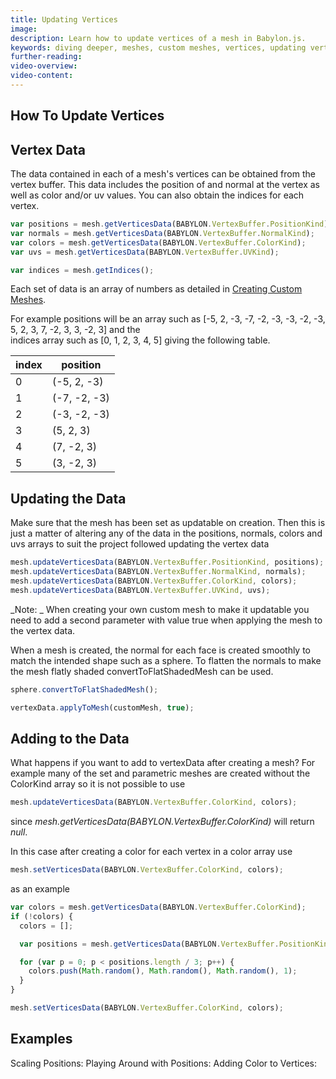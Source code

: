 ```yaml
---
title: Updating Vertices
image:
description: Learn how to update vertices of a mesh in Babylon.js.
keywords: diving deeper, meshes, custom meshes, vertices, updating vertices
further-reading:
video-overview:
video-content:
---
```


## How To Update Vertices

## Vertex Data

The data contained in each of a mesh's vertices can be obtained from the vertex buffer. This data includes the position of and normal at the vertex
as well as color and/or uv values. You can also obtain the indices for each vertex.

```javascript
var positions = mesh.getVerticesData(BABYLON.VertexBuffer.PositionKind);
var normals = mesh.getVerticesData(BABYLON.VertexBuffer.NormalKind);
var colors = mesh.getVerticesData(BABYLON.VertexBuffer.ColorKind);
var uvs = mesh.getVerticesData(BABYLON.VertexBuffer.UVKind);

var indices = mesh.getIndices();
```

Each set of data is an array of numbers as detailed in [Creating Custom Meshes](/features/featuresDeepDive/mesh/creation/custom/custom).

For example positions will be an array such as [-5, 2, -3, -7, -2, -3, -3, -2, -3, 5, 2, 3, 7, -2, 3, 3, -2, 3] and the  
indices array such as [0, 1, 2, 3, 4, 5] giving the following table.

| index | position     |
| ----- | ------------ |
| 0     | (-5, 2, -3)  |
| 1     | (-7, -2, -3) |
| 2     | (-3, -2, -3) |
| 3     | (5, 2, 3)    |
| 4     | (7, -2, 3)   |
| 5     | (3, -2, 3)   |

## Updating the Data

Make sure that the mesh has been set as updatable on creation. Then this is just a matter of altering any of the data in the positions, normals, colors and uvs arrays to suit the project followed updating the vertex data

```javascript
mesh.updateVerticesData(BABYLON.VertexBuffer.PositionKind, positions);
mesh.updateVerticesData(BABYLON.VertexBuffer.NormalKind, normals);
mesh.updateVerticesData(BABYLON.VertexBuffer.ColorKind, colors);
mesh.updateVerticesData(BABYLON.VertexBuffer.UVKind, uvs);
```

_Note: _ When creating your own custom mesh to make it updatable you need to add a second parameter with value true when applying the mesh to the vertex data.

When a mesh is created, the normal for each face is created smoothly to match the intended shape such as a sphere. To flatten the normals to make the mesh flatly shaded convertToFlatShadedMesh can be used.

```javascript
sphere.convertToFlatShadedMesh();
```

<Playground id="#H05E9H" title="Updating Vertex Data" description="Simple example of updating vertex data."/>

```javascript
vertexData.applyToMesh(customMesh, true);
```

## Adding to the Data

What happens if you want to add to vertexData after creating a mesh? For example many of the set and parametric meshes are created without the ColorKind array so it is not possible to use

```javascript
mesh.updateVerticesData(BABYLON.VertexBuffer.ColorKind, colors);
```

since _mesh.getVerticesData(BABYLON.VertexBuffer.ColorKind)_ will return _null_.

In this case after creating a color for each vertex in a color array use

```javascript
mesh.setVerticesData(BABYLON.VertexBuffer.ColorKind, colors);
```

as an example

```javascript
var colors = mesh.getVerticesData(BABYLON.VertexBuffer.ColorKind);
if (!colors) {
  colors = [];

  var positions = mesh.getVerticesData(BABYLON.VertexBuffer.PositionKind);

  for (var p = 0; p < positions.length / 3; p++) {
    colors.push(Math.random(), Math.random(), Math.random(), 1);
  }
}

mesh.setVerticesData(BABYLON.VertexBuffer.ColorKind, colors);
```

## Examples

Scaling Positions: <Playground id="#VE6GP#4" title="Scaling Positions" description="Simple example of updating vertex data with scaled positions."/>
Playing Around with Positions: <Playground id="#VE6GP#2" title="Playing With Positions" description="Simple example of updating vertex data and playing with positions."/>
Adding Color to Vertices: <Playground id="#ZRZIIZ#2" title="Adding Colors To Vertices" description="Simple example of adding colors to vertices."/>
